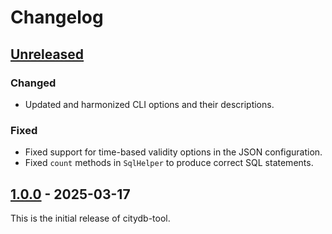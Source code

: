# Changelog

## [Unreleased]

### Changed
- Updated and harmonized CLI options and their descriptions.

### Fixed
- Fixed support for time-based validity options in the JSON configuration.
- Fixed `count` methods in `SqlHelper` to produce correct SQL statements.

## [1.0.0] - 2025-03-17

This is the initial release of citydb-tool.

[Unreleased]: https://github.com/3dcitydb/citydb-tool/compare/v1.0.0..HEAD
[1.0.0]: https://github.com/3dcitydb/citydb-tool/releases/tag/v1.0.0